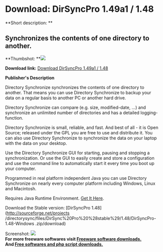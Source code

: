 # Download: DirSyncPro 1.49a1 / 1.48

**Short description: **

## Synchronizes the contents of one directory to another.

  
**Thumbshot: **![](http://www.freewarefiles.com/screenshot/dirsyncpro_md.jpg)   
  
**Download link:** [Download DirSyncPro 1.49a1 / 1.48](http://freesoftwares.boysofts.com/DirSyncPro_program_34171.html)  
  

**Publisher's Description**  
  

Directory Synchronize synchronizes the contents of one directory to another.
That means you can use Directory Synchronize to backup your data on a regular
basis to another PC or another hard drive.

Directory Synchronize can compare (e.g. size, modified-date, ...) and
synchronize an unlimited number of directories and has a detailed logging-
function.

Directory Synchronize is small, reliable, and fast. And best of all - it is
Open Source; released under the GPL you are free to use and distribute it. You
can also use Directory Synchronize to synchronize the data on your laptop with
the data on your desktop.

Use the Directory Synchronize GUI for starting, pausing and stopping a
synchronization. Or use the GUI to easily create and store a configuration and
use the command line to automatically start it every time you boot up your
computer.

Programmed in real platform independent Java you can use Directory Synchronize
on nearly every computer platform including Windows, Linux and Macintosh.

Requires Java Runtime Environment. [Get It
Here](http://www.java.com/en/download/manual.jsp).

Download the Stable version: [DirSyncPro 1.48](http://sourceforge.net/projects
/directorysync/files/DirSync%20Pro%20%28stable%29/1.48/DirSyncPro-1.48-Windows
.zip/download)

  
  
Screenshot: ![](http://www.freewarefiles.com/screenshot/dirsyncpro.jpg)  
**For more freeware softwares visit [Freeware software downloads.](http://freesoftwares.boysofts.com/)**   
**And [Free softwares and php script downloads.](http://www.boysofts.com/)**


